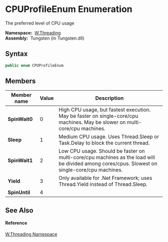 CPUProfileEnum Enumeration
==========================
   The preferred level of CPU usage

  **Namespace:**  [W.Threading][1]  
  **Assembly:**  Tungsten (in Tungsten.dll)

Syntax
------

```csharp
public enum CPUProfileEnum
```


Members
-------

Member name   | Value | Description                                                                                                                                   
------------- | ----- | --------------------------------------------------------------------------------------------------------------------------------------------- 
**SpinWait0** | 0     | High CPU usage, but fastest execution. May be faster on single-core/cpu machines. May be slower on multi-core/cpu machines.                   
**Sleep**     | 1     | Medium CPU usage. Uses Thread.Sleep or Task.Delay to block the current thread.                                                                
**SpinWait1** | 2     | Low CPU usage. Should be faster on multi-core/cpu machines as the load will be divided among cores/cpus. Slowest on single-core/cpu machines. 
**Yield**     | 3     | Only available for .Net Framework; uses Thread.Yield instead of Thread.Sleep.                                                                 
**SpinUntil** | 4     |                                                                                                                                               


See Also
--------

#### Reference
[W.Threading Namespace][1]  

[1]: ../README.md